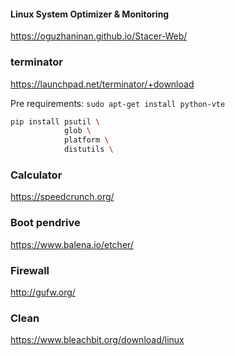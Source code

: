 #### Linux System Optimizer & Monitoring
https://oguzhaninan.github.io/Stacer-Web/<br/>

### terminator
https://launchpad.net/terminator/+download

Pre requirements:
`sudo apt-get install python-vte`

```bash
pip install psutil \
            glob \
            platform \
            distutils \
```


### Calculator
https://speedcrunch.org/

### Boot pendrive
https://www.balena.io/etcher/

### Firewall
http://gufw.org/

### Clean
https://www.bleachbit.org/download/linux

